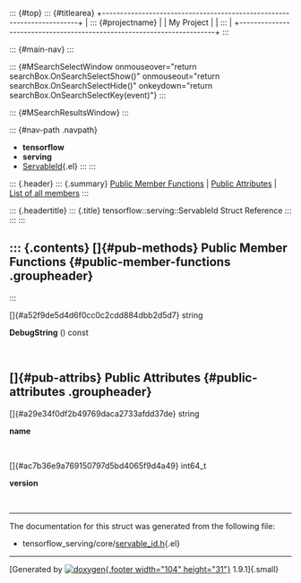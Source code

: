 ::: {#top}
::: {#titlearea}
+-----------------------------------------------------------------------+
| ::: {#projectname}                                                    |
| My Project                                                            |
| :::                                                                   |
+-----------------------------------------------------------------------+
:::

::: {#main-nav}
:::

::: {#MSearchSelectWindow onmouseover="return searchBox.OnSearchSelectShow()" onmouseout="return searchBox.OnSearchSelectHide()" onkeydown="return searchBox.OnSearchSelectKey(event)"}
:::

::: {#MSearchResultsWindow}
:::

::: {#nav-path .navpath}
-   **tensorflow**
-   **serving**
-   [ServableId](structtensorflow_1_1serving_1_1ServableId.html){.el}
:::
:::

::: {.header}
::: {.summary}
[Public Member Functions](#pub-methods) \| [Public
Attributes](#pub-attribs) \| [List of all
members](structtensorflow_1_1serving_1_1ServableId-members.html)
:::

::: {.headertitle}
::: {.title}
tensorflow::serving::ServableId Struct Reference
:::
:::
:::

::: {.contents}
[]{#pub-methods} Public Member Functions {#public-member-functions .groupheader}
----------------------------------------
:::

[]{#a52f9de5d4d6f0cc0c2cdd884dbb2d5d7} string 

**DebugString** () const

 

[]{#pub-attribs} Public Attributes {#public-attributes .groupheader}
----------------------------------

[]{#a29e34f0df2b49769daca2733afdd37de} string 

**name**

 

[]{#ac7b36e9a769150797d5bd4065f9d4a49} int64\_t 

**version**

 

------------------------------------------------------------------------

The documentation for this struct was generated from the following file:

-   tensorflow\_serving/core/[servable\_id.h](servable__id_8h_source.html){.el}

------------------------------------------------------------------------

[Generated by [![doxygen](doxygen.svg){.footer width="104"
height="31"}](https://www.doxygen.org/index.html) 1.9.1]{.small}
